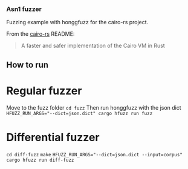 ### Asn1 fuzzer

Fuzzing example with honggfuzz for the cairo-rs project.

From the [cairo-rs](https://github.com/lambdaclass/cairo-rs) README:
> A faster and safer implementation of the Cairo VM in Rust


## How to run

# Regular fuzzer
Move to the fuzz folder 
`cd fuzz`
Then run honggfuzz with the json dict
`HFUZZ_RUN_ARGS="--dict=json.dict" cargo hfuzz run fuzz`

# Differential fuzzer
`cd diff-fuzz`
`make`
`HFUZZ_RUN_ARGS="--dict=json.dict --input=corpus" cargo hfuzz run diff-fuzz`
